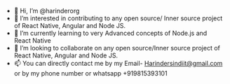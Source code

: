 - 👋 Hi, I’m @harinderorg
- 👀 I’m interested in contributing to any open source/ Inner source project of React Native, Angular and Node JS.
- 🌱 I’m currently learning to very Advanced concepts of Node.js and React Native
- 💞️ I’m looking to collaborate on any open source/Inner source project of React Native, Angular and Node JS.
- 📫 You can directly contact me by my Email- Harindersindiit@gmail.com or by my phone number or whatsapp +919815393101

<!---
harinderorg/harinderorg is a ✨ special ✨ repository because its `README.md` (this file) appears on your GitHub profile.
You can click the Preview link to take a look at your changes.
--->
